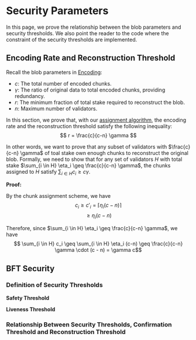 # Security Parameters

In this page, we prove the relationship between the blob parameters and security thresholds. 
We also point the reader to the code where the constraint of the security thresholds are implemented.

## Encoding Rate and Reconstruction Threshold
Recall the blob parameters in [Encoding](./encoding.md):
- $c$: The total number of encoded chunks.  
- $\gamma$: The ratio of original data to total encoded chunks, providing redundancy.
- $r$: The minimum fraction of total stake required to reconstruct the blob.  
- $n$: Maximum number of validators.

In this section, we prove that, with our [assignment algorithm](./assignment.md), the encoding rate and the reconstruction threshold satisfy the following inequality:
$$
r = \frac{c}{c-n} \gamma 
$$

In other words, we want to prove that any subset of validators with $\frac{c}{c-n} \gamma$ of toal stake own enough chunks to reconstruct the original blob. 
Formally, we need to show that for any set of validators $H$ with total stake $\sum_{i \in H} \eta_i \geq \frac{c}{c-n} \gamma$, the chunks assigned to $H$ satisfy $\sum_{i \in H} c_i \geq c\gamma$. 

**Proof:**

By the chunk assignment scheme, we have
$$c_i \geq c'_i = \lceil \eta_i(c - n) \rceil $$
$$\geq \eta_i(c - n)$$

Therefore, since $\sum_{i \in H} \eta_i \geq \frac{c}{c-n} \gamma$, we have
$$ \sum_{i \in H} c_i \geq \sum_{i \in H} \eta_i (c-n) \geq \frac{c}{c-n} \gamma \cdot (c - n) = \gamma c$$


## BFT Security 
### Definition of Security Thresholds
**Safety Threshold** 

**Liveness Threshold**

### Relationship Between Security Thresholds, Confirmation Threshold and Reconstruction Threshold


